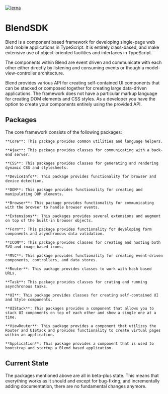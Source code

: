 [![lerna](https://img.shields.io/badge/maintained%20with-lerna-cc00ff.svg)](https://lernajs.io/)

# BlendSDK

Blend is a component based framework for developing single-page web and mobile
applications in TypeScript. It is entirely class-based, and make extensive use of
object-oriented facilities and interfaces in TypeScript.

The components within Blend are event driven and communicate with each other either
directly by listening and consuming events or though a model-view-controller architecture.

Blend provides various API for creating self-contained UI components that can be
stacked or composed together for creating large data-driven applications. The framework
does not have a particular markup language for creating DOM elements and CSS styles. As a
developer you have the option to create your components entirely using the provided API.

## Packages

The core framework consists of the following packages:

    **Core**: This package provides common utilities and language helpers.

    **Ajax**: This package provides classes for communicating with a back-end server.

    **CSS**: This packages provides classes for generating and rendering dynamic CSS and stylesheets.

    **DeviceInfo**: This package provides functionality for browser and device detection.

    **DOM**: This package provides functionality for creating and manipulating DOM elements.

    **Browser**: This package provides functionality for communicating with the browser to handle browser events.

    **Extensions**: This packages provides several extensions and augment on top of the built-in browser objects.

    **Form**: This package provides functionality for developing form components and asynchronous data validation.

    **ICON**: This package provides classes for creating and hosting both SVG and image based icons.

    **MVC**: This package provides functionality for creating event-driven components, controllers, and data stores.

    **Router**: This package provides classes to work with hash based URLs.

    **Task**: This package provides classes for crating and running asynchronous tasks.

    **UI**: This package provides classes for creating self-contained UI and Style components.

    **UIStack**: This packages provides a component that allows you to stack UI components on top of each other and show a single one at a time.

    **ViewRouter**: This package provides a component that utilizes the Router and UIStack and provides functionality to create virtual pages within an application.

    **Application**: This package provides a component that is used to bootstrap and startup a Blend based application.

## Current State

The packages mentioned above are all in beta-plus state. This means that everything works as it should and
except for bug-fixing, and incrementally adding documentation, there are no fundamental changes anymore.
